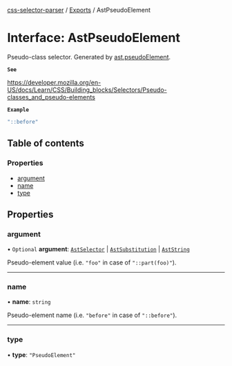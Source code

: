 [css-selector-parser](../../README.md) / [Exports](../modules.md) / AstPseudoElement

# Interface: AstPseudoElement

Pseudo-class selector.
Generated by [ast.pseudoElement](AstFactory.md#pseudoelement).

**`See`**

https://developer.mozilla.org/en-US/docs/Learn/CSS/Building_blocks/Selectors/Pseudo-classes_and_pseudo-elements

**`Example`**

```ts
"::before"
```

## Table of contents

### Properties

- [argument](AstPseudoElement.md#argument)
- [name](AstPseudoElement.md#name)
- [type](AstPseudoElement.md#type)

## Properties

### argument

• `Optional` **argument**: [`AstSelector`](AstSelector.md) \| [`AstSubstitution`](AstSubstitution.md) \| [`AstString`](AstString.md)

Pseudo-element value (i.e. `"foo"` in case of `"::part(foo)"`).

___

### name

• **name**: `string`

Pseudo-element name (i.e. `"before"` in case of `"::before"`).

___

### type

• **type**: ``"PseudoElement"``
